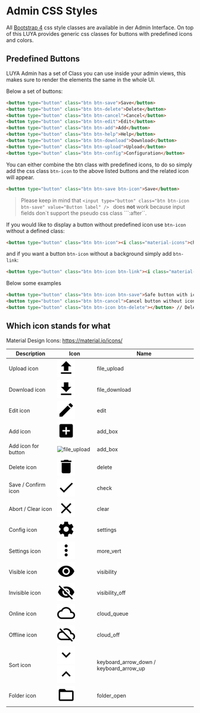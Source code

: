 # Admin CSS Styles

All [Bootstrap 4](https://v4-alpha.getbootstrap.com/) css style classes are available in der Admin Interface.
On top of this LUYA provides generic css classes for buttons with predefined icons and colors.

## Predefined Buttons

LUYA Admin has a set of Class you can use inside your admin views, this makes sure to render the elements the same in the whole UI. 

Below a set of buttons:

```html
<button type="button" class="btn btn-save">Save</button>
<button type="button" class="btn btn-delete">Delete</button>
<button type="button" class="btn btn-cancel">Cancel</button>
<button type="button" class="btn btn-edit">Edit</button>
<button type="button" class="btn btn-add">Add</button>
<button type="button" class="btn btn-help">Help</button>
<button type="button" class="btn btn-download">Download</button>
<button type="button" class="btn btn-upload">Upload</button>
<button type="button" class="btn btn-config">Configuration</button>
```

You can either combine the btn class with predefined icons, to do so simply add the css class `btn-icon` to the above listed buttons and the related icon will appear.

```html
<button type="button" class="btn btn-save btn-icon">Save</button>
```
> Please keep in mind that ```<input type="button" class="btn btn-icon btn-save" value="Button label" /> ``` does <b>not</b> work because input fields don`t support the pseudo css class ```:after``.


If you would like to display a button without predefined icon use `btn-icon` without a defined class:

```html
<button type="button" class="btn btn-icon"><i class="material-icons">check</i>OK</button>
```


and if you want a button `btn-icon` without a background simply add `btn-link`:
```html
<button type="button" class="btn btn-icon btn-link"><i class="material-icons">check</i>Link</button>
```

Below some examples

```html
<button type="button" class="btn btn-icon btn-save">Safe button with icon and text</button>
<button type="button" class="btn btn-cancel">Cancel button without icon</button>
<button type="button" class="btn btn-icon btn-delete"></button> // Delete button without label but predefined colors
```
 
## Which icon stands for what

Material Design Icons: https://material.io/icons/

| Description | Icon            | Name         |
| ------------- | ------------- | ------------- |
| Upload icon | ![file_upload](img/app-admin-styles/default-icons/file_upload.png) | file_upload |
| Download icon | ![file_upload](img/app-admin-styles/default-icons/file_download.png) | file_download |
| Edit icon | ![file_upload](img/app-admin-styles/default-icons/edit.png) | edit |
| Add icon | ![file_upload](img/app-admin-styles/default-icons/add_box.png) | add_box |
| Add icon for button | ![file_upload](img/app-admin-styles/default-icons/add.png) | add_box |
| Delete icon | ![file_upload](img/app-admin-styles/default-icons/delete.png) | delete |
| Save / Confirm icon | ![file_upload](img/app-admin-styles/default-icons/check.png) | check |
| Abort / Clear icon | ![file_upload](img/app-admin-styles/default-icons/clear.png) | clear |
| Config icon | ![file_upload](img/app-admin-styles/default-icons/settings.png) | settings |
| Settings icon | ![file_upload](img/app-admin-styles/default-icons/more_vert.png) | more_vert |
| Visible icon | ![file_upload](img/app-admin-styles/default-icons/visibility.png) | visibility |
| Invisible icon | ![file_upload](img/app-admin-styles/default-icons/visibility_off.png) | visibility_off |
| Online icon | ![file_upload](img/app-admin-styles/default-icons/cloud_queue.png) | cloud_queue |
| Offline icon | ![file_upload](img/app-admin-styles/default-icons/cloud_off.png) | cloud_off |
| Sort icon | ![file_upload](img/app-admin-styles/default-icons/keyboard_arrow_down.png) ![file_upload](img/app-admin-styles/default-icons/keyboard_arrow_up.png) | keyboard\_arrow\_down / keyboard\_arrow\_up |
| Folder icon | ![file_upload](img/app-admin-styles/default-icons/folder_open.png) | folder_open |



